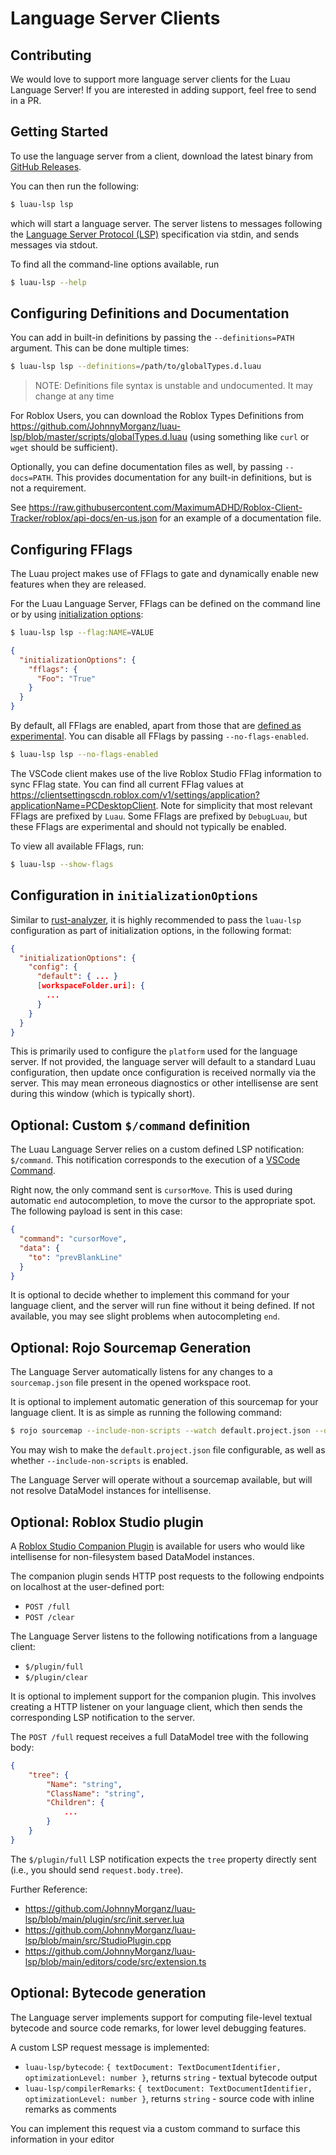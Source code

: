 # Language Server Clients

## Contributing

We would love to support more language server clients for the Luau Language Server!
If you are interested in adding support, feel free to send in a PR.

## Getting Started

To use the language server from a client, download the latest binary from [GitHub Releases](https://github.com/JohnnyMorganz/luau-lsp/releases).

You can then run the following:

```sh
$ luau-lsp lsp
```

which will start a language server. The server listens to messages following the [Language Server Protocol (LSP)](https://microsoft.github.io/language-server-protocol/specifications/lsp/3.17/specification/) specification via stdin, and sends messages via stdout.

To find all the command-line options available, run

```sh
$ luau-lsp --help
```

## Configuring Definitions and Documentation

You can add in built-in definitions by passing the `--definitions=PATH` argument.
This can be done multiple times:

```sh
$ luau-lsp lsp --definitions=/path/to/globalTypes.d.luau
```

> NOTE: Definitions file syntax is unstable and undocumented. It may change at any time

For Roblox Users, you can download the Roblox Types Definitions from https://github.com/JohnnyMorganz/luau-lsp/blob/master/scripts/globalTypes.d.luau
(using something like `curl` or `wget` should be sufficient).

Optionally, you can define documentation files as well, by passing `--docs=PATH`.
This provides documentation for any built-in definitions, but is not a requirement.

See https://raw.githubusercontent.com/MaximumADHD/Roblox-Client-Tracker/roblox/api-docs/en-us.json for an example of a
documentation file.

## Configuring FFlags

The Luau project makes use of FFlags to gate and dynamically enable new features when they are released.

For the Luau Language Server, FFlags can be defined on the command line or by using [initialization options](https://microsoft.github.io/language-server-protocol/specifications/lsp/3.17/specification/#initializeParams):

```sh
$ luau-lsp lsp --flag:NAME=VALUE
```

```json
{
  "initializationOptions": {
    "fflags": {
      "Foo": "True"
    }
  }
}
```

By default, all FFlags are enabled, apart from those that are [defined as experimental](https://github.com/luau-lang/luau/blob/master/Common/include/Luau/ExperimentalFlags.h).
You can disable all FFlags by passing `--no-flags-enabled`.

```sh
$ luau-lsp lsp --no-flags-enabled
```

The VSCode client makes use of the live Roblox Studio FFlag information to sync FFlag state. You can find all current
FFlag values at https://clientsettingscdn.roblox.com/v1/settings/application?applicationName=PCDesktopClient.
Note for simplicity that most relevant FFlags are prefixed by `Luau`. Some FFlags are prefixed by `DebugLuau`, but these
FFlags are experimental and should not typically be enabled.

To view all available FFlags, run:

```sh
$ luau-lsp --show-flags
```

## Configuration in `initializationOptions`

Similar to [rust-analyzer](https://github.com/rust-lang/rust-analyzer/blob/master/docs/dev/lsp-extensions.md#configuration-in-initializationoptions),
it is highly recommended to pass the `luau-lsp` configuration as part of initialization options, in the following format:

```json
{
  "initializationOptions": {
    "config": {
      "default": { ... }
      [workspaceFolder.uri]: {
        ...
      }
    }
  }
}
```

This is primarily used to configure the `platform` used for the language server. If not provided, the language server
will default to a standard Luau configuration, then update once configuration is received normally via the server.
This may mean erroneous diagnostics or other intellisense are sent during this window (which is typically short).

## Optional: Custom `$/command` definition

The Luau Language Server relies on a custom defined LSP notification: `$/command`.
This notification corresponds to the execution of a [VSCode Command](https://code.visualstudio.com/api/references/commands).

Right now, the only command sent is `cursorMove`. This is used during automatic `end` autocompletion, to move the cursor to
the appropriate spot. The following payload is sent in this case:

```json
{
  "command": "cursorMove",
  "data": {
    "to": "prevBlankLine"
  }
}
```

It is optional to decide whether to implement this command for your language client, and the server will run fine without
it being defined. If not available, you may see slight problems when autocompleting `end`.

## Optional: Rojo Sourcemap Generation

The Language Server automatically listens for any changes to a `sourcemap.json` file present in the opened workspace root.

It is optional to implement automatic generation of this sourcemap for your language client. It is as simple as running
the following command:

```sh
$ rojo sourcemap --include-non-scripts --watch default.project.json --output sourcemap.json
```

You may wish to make the `default.project.json` file configurable, as well as whether `--include-non-scripts` is enabled.

The Language Server will operate without a sourcemap available, but will not resolve DataModel instances for intellisense.

## Optional: Roblox Studio plugin

A [Roblox Studio Companion Plugin](https://www.roblox.com/library/10913122509/Luau-Language-Server-Companion) is available
for users who would like intellisense for non-filesystem based DataModel instances.

The companion plugin sends HTTP post requests to the following endpoints on localhost at the user-defined port:

- `POST /full`
- `POST /clear`

The Language Server listens to the following notifications from a language client:

- `$/plugin/full`
- `$/plugin/clear`

It is optional to implement support for the companion plugin. This involves creating a HTTP listener on your language
client, which then sends the corresponding LSP notification to the server.

The `POST /full` request receives a full DataModel tree with the following body:

```json
{
    "tree": {
        "Name": "string",
        "ClassName": "string",
        "Children": {
            ...
        }
    }
}
```

The `$/plugin/full` LSP notification expects the `tree` property directly sent (i.e., you should send `request.body.tree`).

Further Reference:

- https://github.com/JohnnyMorganz/luau-lsp/blob/main/plugin/src/init.server.lua
- https://github.com/JohnnyMorganz/luau-lsp/blob/main/src/StudioPlugin.cpp
- https://github.com/JohnnyMorganz/luau-lsp/blob/main/editors/code/src/extension.ts

## Optional: Bytecode generation

The Language server implements support for computing file-level textual bytecode and source code remarks, for lower level debugging features.

A custom LSP request message is implemented:

- `luau-lsp/bytecode`: `{ textDocument: TextDocumentIdentifier, optimizationLevel: number }`, returns `string` - textual bytecode output
- `luau-lsp/compilerRemarks`: `{ textDocument: TextDocumentIdentifier, optimizationLevel: number }`, returns `string` - source code with inline remarks as comments

You can implement this request via a custom command to surface this information in your editor
